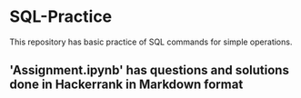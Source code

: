 # SQL-Practice

This repository has basic practice of SQL commands for simple operations.

## 'Assignment.ipynb' has questions and solutions done in Hackerrank in Markdown format
